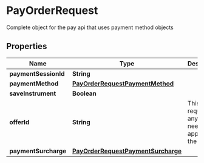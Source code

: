 

# PayOrderRequest

Complete object for the pay api that uses payment method objects

## Properties

| Name | Type | Description | Notes |
|------------ | ------------- | ------------- | -------------|
|**paymentSessionId** | **String** |  |  |
|**paymentMethod** | [**PayOrderRequestPaymentMethod**](PayOrderRequestPaymentMethod.md) |  |  |
|**saveInstrument** | **Boolean** |  |  [optional] |
|**offerId** | **String** | This is required if any offers needs to be applied to the order. |  [optional] |
|**paymentSurcharge** | [**PayOrderRequestPaymentSurcharge**](PayOrderRequestPaymentSurcharge.md) |  |  [optional] |



